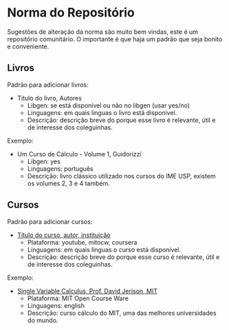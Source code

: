 # Norma do Repositório
Sugestões de alteração da norma são muito bem vindas, este é um repositório comunitário. O importante é que haja um padrão que seja bonito e conveniente.

## Livros
Padrão para adicionar livros:
  * Título do livro, Autores 
    * Libgen: se está disponível ou não no libgen (usar yes/no)
    * Linguagens: em quais linguas o livro está disponível.
    * Descrição: descrição breve do porque esse livro é relevante, útil e de interesse dos coleguinhas.

Exemplo:
  * Um Curso de Cálculo - Volume 1, Guidorizzi
    * Libgen: yes  
    * Linguagens: português
    * Descrição: livro clássico utilizado nos cursos do IME USP, existem os volumes 2, 3 e 4 também.

## Cursos
Padrão para adicionar cursos:
  * [Título do curso, autor, instituição](https://www.youtube.com/watch?v=dQw4w9WgXcQ&ab_channel=RickAstleyVEVO)
    * Plataforma: youtube, mitocw, coursera
    * Linguagens: em quais linguas o curso está disponível.
    * Descrição: descrição breve do porque esse curso é relevante, útil e de interesse dos coleguinhas.

Exemplo:
  * [Single Variable Calculus, Prof. David Jerison, MIT](https://ocw.mit.edu/courses/mathematics/18-01sc-single-variable-calculus-fall-2010/)
    * Plataforma: MIT Open Course Ware
    * Linguagens: english
    * Descrição: curso cálculo do MIT, uma das melhores universidades do mundo.
